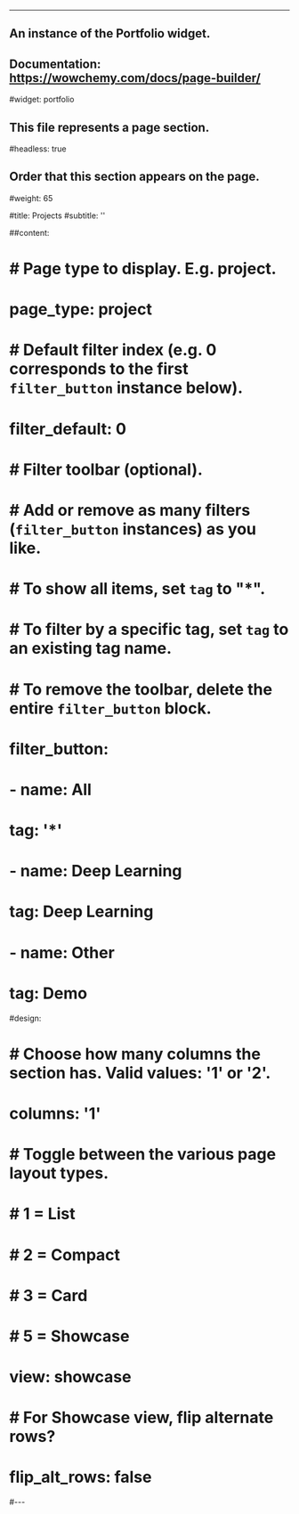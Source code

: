 ---
## An instance of the Portfolio widget.
## Documentation: https://wowchemy.com/docs/page-builder/
#widget: portfolio

## This file represents a page section.
#headless: true

## Order that this section appears on the page.
#weight: 65

#title: Projects
#subtitle: ''

##content:
 # # Page type to display. E.g. project.
 # page_type: project

#  # Default filter index (e.g. 0 corresponds to the first `filter_button` instance below).
#  filter_default: 0

#  # Filter toolbar (optional).
#  # Add or remove as many filters (`filter_button` instances) as you like.
#  # To show all items, set `tag` to "*".
#  # To filter by a specific tag, set `tag` to an existing tag name.
#  # To remove the toolbar, delete the entire `filter_button` block.
#  filter_button:
 #   - name: All
  #    tag: '*'
  #  - name: Deep Learning
  #    tag: Deep Learning
  #  - name: Other
  #    tag: Demo

#design:
 # # Choose how many columns the section has. Valid values: '1' or '2'.
 # columns: '1'

#  # Toggle between the various page layout types.
#  #   1 = List
#  #   2 = Compact
#  #   3 = Card
#  #   5 = Showcase
#  view: showcase

 # # For Showcase view, flip alternate rows?
 # flip_alt_rows: false
#---
